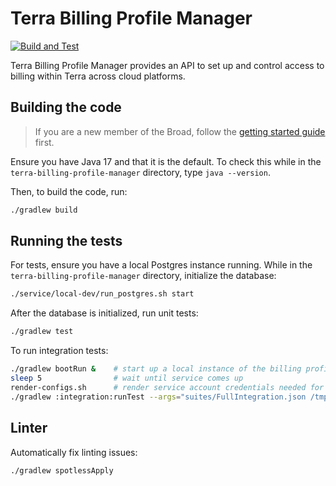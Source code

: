# Terra Billing Profile Manager

[![Build and Test](https://github.com/DataBiosphere/terra-billing-profile-manager/actions/workflows/build-and-test.yml/badge.svg?branch=main)](https://github.com/DataBiosphere/terra-billing-profile-manager/actions/workflows/build-and-test.yml)

Terra Billing Profile Manager provides an API to set up and control access to billing
within Terra across cloud platforms.

## Building the code

> If you are a new member of the Broad, follow the [getting started guide](docs/getting-started.md)
first.

Ensure you have Java 17 and that it is the default. To check this while in the
`terra-billing-profile-manager` directory, type `java --version`.

Then, to build the code, run:

```sh
./gradlew build
```

## Running the tests

For tests, ensure you have a local Postgres instance running. While in the
`terra-billing-profile-manager` directory, initialize the database:

```sh
./service/local-dev/run_postgres.sh start
```

After the database is initialized, run unit tests:
```sh
./gradlew test
```

To run integration tests:
```sh
./gradlew bootRun &    # start up a local instance of the billing profile manager service
sleep 5                # wait until service comes up
render-configs.sh      # render service account credentials needed for tests
./gradlew :integration:runTest --args="suites/FullIntegration.json /tmp/test"
```

## Linter
Automatically fix linting issues:
```
./gradlew spotlessApply
```

